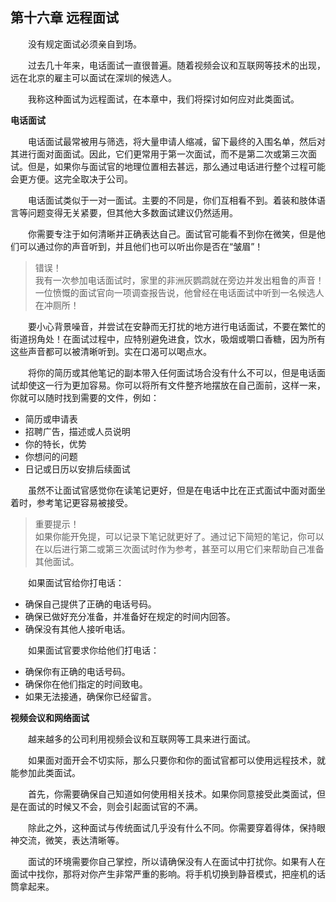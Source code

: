 ## 第十六章 远程面试

&emsp;&emsp;没有规定面试必须亲自到场。

&emsp;&emsp;过去几十年来，电话面试一直很普遍。随着视频会议和互联网等技术的出现，远在北京的雇主可以面试在深圳的候选人。

&emsp;&emsp;我称这种面试为远程面试，在本章中，我们将探讨如何应对此类面试。

**电话面试**

&emsp;&emsp;电话面试最常被用与筛选，将大量申请人缩减，留下最终的入围名单，然后对其进行面对面面试。因此，它们更常用于第一次面试，而不是第二次或第三次面试。但是，如果你与面试官的地理位置相去甚远，那么通过电话进行整个过程可能会更方便。这完全取决于公司。

&emsp;&emsp;电话面试类似于一对一面试。主要的不同是，你们互相看不到。着装和肢体语言等问题变得无关紧要，但其他大多数面试建议仍然适用。

&emsp;&emsp;你需要专注于如何清晰并正确表达自己。面试官可能看不到你在微笑，但是他们可以通过你的声音听到，并且他们也可以听出你是否在“皱眉”！

> 错误！  
> 我有一次参加电话面试时，家里的非洲灰鹦鹉就在旁边并发出粗鲁的声音！一位愤慨的面试官向一项调查报告说，他曾经在电话面试中听到一名候选人在冲厕所！

&emsp;&emsp;要小心背景噪音，并尝试在安静而无打扰的地方进行电话面试，不要在繁忙的街道拐角处！在面试过程中，应特别避免进食，饮水，吸烟或嚼口香糖，因为所有这些声音都可以被清晰听到。实在口渴可以喝点水。

&emsp;&emsp;将你的简历或其他笔记的副本带入任何面试场合没有什么不可以，但是电话面试却使这一行为更加容易。你可以将所有文件整齐地摆放在自己面前，这样一来，你就可以随时找到需要的文件，例如：

* 简历或申请表
* 招聘广告，描述或人员说明
* 你的特长，优势
* 你想问的问题
* 日记或日历以安排后续面试

&emsp;&emsp;虽然不让面试官感觉你在读笔记更好，但是在电话中比在正式面试中面对面坐着时，参考笔记更容易被接受。

> 重要提示！  
> 如果你能开免提，可以记录下笔记就更好了。通过记下简短的笔记，你可以在以后进行第二或第三次面试时作为参考，甚至可以用它们来帮助自己准备其他面试。

&emsp;&emsp;如果面试官给你打电话：

* 确保自己提供了正确的电话号码。
* 确保已做好充分准备，并准备好在规定的时间内回答。
* 确保没有其他人接听电话。

&emsp;&emsp;如果面试官要求你给他们打电话：

* 确保你有正确的电话号码。
* 确保你在他们指定的时间致电。
* 如果无法接通，确保你已经留言。

**视频会议和网络面试**

&emsp;&emsp;越来越多的公司利用视频会议和互联网等工具来进行面试。

&emsp;&emsp;如果面对面开会不切实际，那么只要你和你的面试官都可以使用远程技术，就能参加此类面试。

&emsp;&emsp;首先，你需要确保自己知道如何使用相关技术。如果你同意接受此类面试，但是在面试的时候又不会，则会引起面试官的不满。

&emsp;&emsp;除此之外，这种面试与传统面试几乎没有什么不同。你需要穿着得体，保持眼神交流，微笑，表达清晰等。

&emsp;&emsp;面试的环境需要你自己掌控，所以请确保没有人在面试中打扰你。如果有人在面试中找你，那将对你产生非常严重的影响。将手机切换到静音模式，把座机的话筒拿起来。

